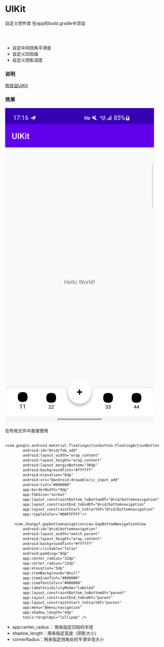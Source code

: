 # UIKit
自定义控件库
在app的build.gradle中添加
```

	 
```

- 自定中间拐角平滑度
- 自定义凹陷值
- 自定义阴影深度

### 说明

[修改自UIKit](https://github.com/ZYF99/UIKit)

### 效果
![效果](https://github.com/CMzhizhe/UIKit/blob/master/img/Screenshot_20240716_171547.png)

在布局文件中直接使用
```
    <com.google.android.material.floatingactionbutton.FloatingActionButton
        android:id="@+id/fab_add"
        android:layout_width="wrap_content"
        android:layout_height="wrap_content"
        android:layout_marginBottom="30dp"
        android:backgroundTint="#ffffff"
        android:elevation="6dp"
        android:src="@android:drawable/ic_input_add"
        android:tint="#000000"
        app:borderWidth="0dp"
        app:fabSize="normal"
        app:layout_constraintBottom_toBottomOf="@+id/bottomnavigation"
        app:layout_constraintEnd_toEndOf="@+id/bottomnavigation"
        app:layout_constraintStart_toStartOf="@+id/bottomnavigation"
        app:rippleColor="#00FFFFFF"/>

    <com.zhangyf.gapbottomnavigationview.GapBottomNavigationView
        android:id="@+id/bottomnavigation"
        android:layout_width="match_parent"
        android:layout_height="wrap_content"
        android:backgroundTint="#ffffff"
        android:clickable="false"
        android:padding="8dp"
        app:center_radius="32dp"
        app:corner_radius="12dp"
        app:elevation="5dp"
        app:itemBackground="@null"
        app:itemIconTint="#000000"
        app:itemTextColor="#000000"
        app:labelVisibilityMode="labeled"
        app:layout_constraintBottom_toBottomOf="parent"
        app:layout_constraintEnd_toEndOf="parent"
        app:layout_constraintStart_toStartOf="parent"
        app:menu="@menu/navigation"
        app:shadow_length="4dp"
        tools:targetApi="lollipop" />
```
  - app:center_radius： 用来指定凹陷的半径
  - shadow_length：用来指定高度（阴影大小）
  - cornerRadius：用来指定拐角处的平滑半径大小
	



	

 
